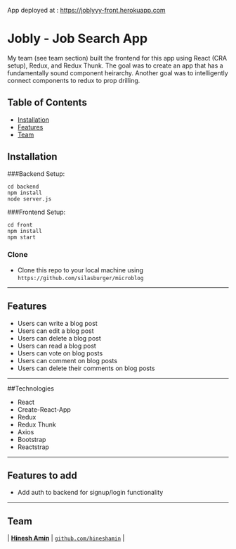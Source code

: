 App deployed at : <a href="https://joblyyy-front.herokuapp.com/">https://joblyyy-front.herokuapp.com</a>

# Jobly - Job Search App

My team (see team section) built the frontend for this app using React (CRA setup), Redux, and Redux Thunk. The goal was to create an app that has a fundamentally sound component heirarchy. Another goal was to intelligently connect components to redux to prop drilling.

## Table of Contents

- [Installation](#installation)
- [Features](#features)
- [Team](#team)

## Installation
###Backend Setup:  

```shell
cd backend
npm install
node server.js
```


###Frontend Setup:

```shell
cd front
npm install
npm start
```

### Clone

- Clone this repo to your local machine using `https://github.com/silasburger/microblog`

---

## Features

- Users can write a blog post
- Users can edit a blog post
- Users can delete a blog post
- Users can read a blog post
- Users can vote on blog posts
- Users can comment on blog posts
- Users can delete their comments on blog posts

---

##Technologies

- React
- Create-React-App
- Redux 
- Redux Thunk
- Axios 
- Bootstrap
- Reactstrap

--- 

## Features to add

- Add auth to backend for signup/login functionality

---

## Team

| <a href="https://github.com/silasburger" target="_blank">**Hinesh Amin**</a>
| <a href="https://github.com/silasburger" target="_blank">`github.com/hineshamin`</a> | 


